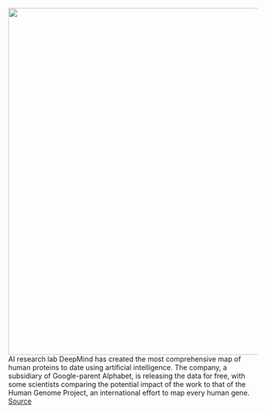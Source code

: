 <img src='https://cdn.vox-cdn.com/thumbor/ZrGs8jI5AiesRNEiymn0smqzk80=/0x0:2130x1420/1200x800/filters:focal(895x540:1235x880)/cdn.vox-cdn.com/uploads/chorus_image/image/69617097/VRG_ILLO_1777_AK_body_data.0.0.jpg' width='700px' /><br/>
AI research lab DeepMind has created the most comprehensive map of human proteins to date using artificial intelligence. The company, a subsidiary of Google-parent Alphabet, is releasing the data for free, with some scientists comparing the potential impact of the work to that of the Human Genome Project, an international effort to map every human gene.
<a href='https://www.theverge.com/2021/7/22/22586578/deepmind-alphafold-ai-protein-folding-human-proteome-released-for-free'> Source <a/>